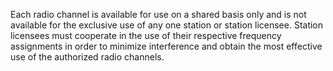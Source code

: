 Each radio channel is available for use on a shared basis only and is not available for the exclusive use of any one station or station licensee. Station licensees must cooperate in the use of their respective frequency assignments in order to minimize interference and obtain the most effective use of the authorized radio channels.

